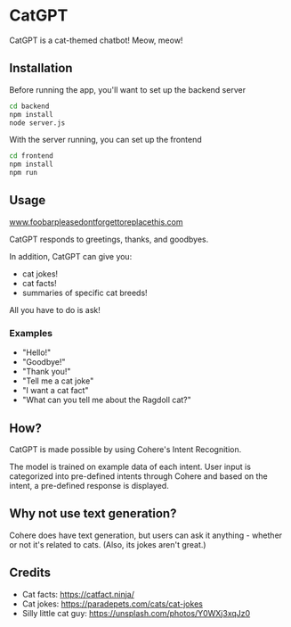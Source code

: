 # CatGPT

CatGPT is a cat-themed chatbot! Meow, meow!

## Installation

Before running the app, you'll want to set up the backend server

```bash
cd backend
npm install
node server.js
```

With the server running, you can set up the frontend

```bash
cd frontend
npm install
npm run
```

## Usage

www.foobarpleasedontforgettoreplacethis.com

CatGPT responds to greetings, thanks, and goodbyes.

In addition, CatGPT can give you:

- cat jokes!
- cat facts!
- summaries of specific cat breeds!

All you have to do is ask!

### Examples

- "Hello!"
- "Goodbye!"
- "Thank you!"
- "Tell me a cat joke"
- "I want a cat fact"
- "What can you tell me about the Ragdoll cat?"

## How?

CatGPT is made possible by using Cohere's Intent Recognition.

The model is trained on example data of each intent. User input is categorized into pre-defined intents through Cohere and based on the intent, a pre-defined response is displayed.

## Why not use text generation?

Cohere does have text generation, but users can ask it anything - whether or not it's related to cats. (Also, its jokes aren't great.)

## Credits

- Cat facts: https://catfact.ninja/
- Cat jokes: https://paradepets.com/cats/cat-jokes
- Silly little cat guy: https://unsplash.com/photos/Y0WXj3xqJz0
